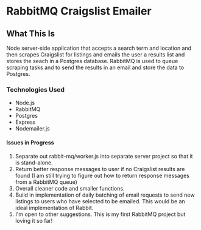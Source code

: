 # RabbitMQ Craigslist Emailer

## What This Is
Node server-side application that accepts a search term and location and then scrapes Craigslist for listings and emails the user a results list and stores the seach in a Postgres database. RabbitMQ is used to queue scraping tasks and to send the results in an email and store the data to Postgres. 

### Technologies Used
- Node.js
- RabbitMQ
- Postgres
- Express
- Nodemailer.js

#### Issues in Progress
1) Separate out rabbit-mq/worker.js into separate server project so that it is stand-alone. 
2) Return better response messages to user if no Craigslist results are found (I am still trying to figure out how to return response messages from a RabbitMQ queue)
3) Overall cleaner code and smaller functions. 
4) Build in implementation of daily batching of email requests to send new listings to users who have selected to be emailed. This would be an ideal implementation of Rabbit. 
5) I'm open to other suggestions. This is my first RabbitMQ project but loving it so far!